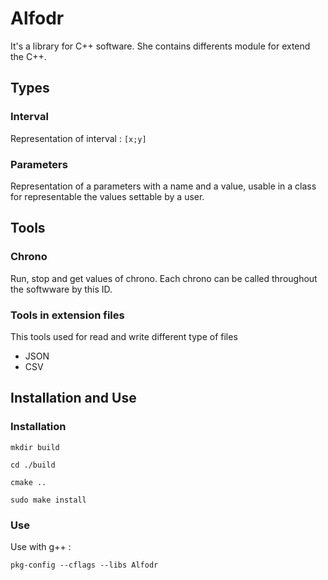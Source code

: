 # Alfodr

It's a library for C++ software. She contains differents module for extend the C++.

## Types

### Interval

Representation of interval : `[x;y]` 

### Parameters

Representation of a parameters with a name and a value, usable in a class for representable the values settable by a user.

## Tools

### Chrono

Run, stop and get values of chrono. Each chrono can be called throughout the softwware by this ID.

### Tools in extension files

This tools used for read and write different type of files

* JSON
* CSV

## Installation and Use

### Installation 

`mkdir build`

`cd ./build`

`cmake ..`

`sudo make install`

### Use

Use with g++ :

`pkg-config --cflags --libs Alfodr`

